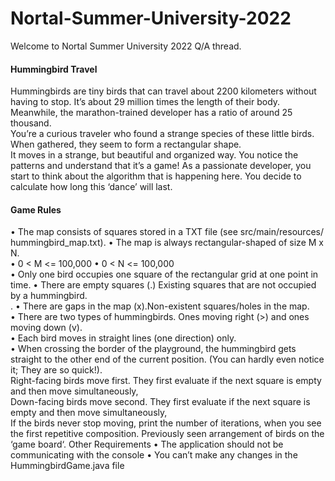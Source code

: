 # Nortal-Summer-University-2022

Welcome to Nortal Summer University 2022 Q/A thread. <BR> 
  
<h4> Hummingbird Travel </H4>
Hummingbirds are tiny birds that can travel about 2200 kilometers without having to stop. It’s about 29 million
times the length of their body.<br> Meanwhile, the marathon-trained developer has a ratio of around 25 thousand.<br>
You’re a curious traveler who found a strange species of these little birds. When gathered, they seem to form
a rectangular shape.<br> It moves in a strange, but beautiful and organized way. You notice the patterns and
understand that it’s a game! As a passionate developer, you start to think about the algorithm that is happening
here. You decide to calculate how long this ‘dance’ will last.<br>
<h4> Game Rules </h4>
• The map consists of squares stored in a TXT file (see src/main/resources/ hummingbird_map.txt).
• The map is always rectangular-shaped of size M x N.<br>
• 0 < M <= 100,000
• 0 < N <= 100,000 <br>
• Only one bird occupies one square of the rectangular grid at one point in time.
• There are empty squares (.) Existing squares that are not occupied by a hummingbird.<br>.
• There are gaps in the map (x).Non-existent squares/holes in the map.<br> 
• There are two types of hummingbirds. Ones moving right (>) and ones moving down (v).<br> 
• Each bird moves in straight lines (one direction) only.<br>
• When crossing the border of the playground, the hummingbird gets straight to the other end of the
current position. (You can hardly even notice it; They are so quick!).
<br> Right-facing birds move first. They first evaluate if the next square is empty and then move
simultaneously,
<br>Down-facing birds move second. They first evaluate if the next square is empty and then move
simultaneously,
<br> If the birds never stop moving, print the number of iterations, when you see the first repetitive
composition. Previously seen arrangement of birds on the ‘game board‘.
Other Requirements
• The application should not be communicating with the console
• You can’t make any changes in the HummingbirdGame.java file
  
